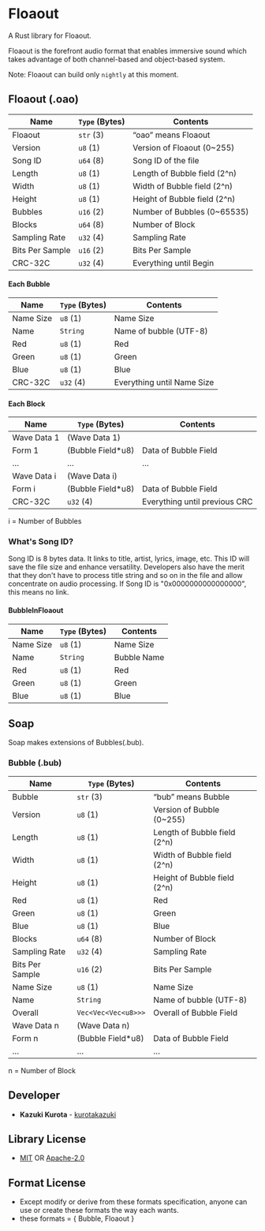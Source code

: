# Floaout
A Rust library for Floaout.

Floaout is the forefront audio format that enables immersive sound which takes advantage of both channel-based and object-based system.

Note: Floaout can build only `nightly` at this moment.

## Floaout (.oao)
| Name              | `Type` (Bytes)     | Contents                          |
| ----------------- | ------------------ | --------------------------------- |
| Floaout           | `str` (3)          | “oao” means Floaout               |
| Version           | `u8` (1)           | Version of Floaout (0~255)        |
| Song ID           | `u64` (8)          | Song ID of the file               |
| Length            | `u8` (1)           | Length of Bubble field (2^n)      |
| Width             | `u8` (1)           | Width of Bubble field (2^n)       |
| Height            | `u8` (1)           | Height of Bubble field (2^n)      |
| Bubbles           | `u16` (2)          | Number of Bubbles (0~65535)       |
| Blocks            | `u64` (8)          | Number of Block                   |
| Sampling Rate     | `u32` (4)          | Sampling Rate                     |
| Bits Per Sample   | `u16` (2)          | Bits Per Sample                   |
| CRC-32C           | `u32` (4)          | Everything until Begin            |
#### Each Bubble
| Name              | `Type` (Bytes)     | Contents                          |
| ----------------- | ------------------ | --------------------------------- |
| Name Size         | `u8` (1)           | Name Size                         |
| Name              | `String`           | Name of bubble (UTF-8)            |
| Red               | `u8` (1)           | Red                               |
| Green             | `u8` (1)           | Green                             |
| Blue              | `u8` (1)           | Blue                              |
| CRC-32C           | `u32` (4)          | Everything until Name Size        |
#### Each Block
| Name              | `Type` (Bytes)     | Contents                          |
| ----------------- | ------------------ | --------------------------------- |
| Wave Data 1       | (Wave Data 1)      |                                   |
| Form 1            | (Bubble Field*u8)  | Data of Bubble Field              |
| …                 | …                  | …                                 |
| Wave Data i       | (Wave Data i)      |                                   |
| Form i            | (Bubble Field*u8)  | Data of Bubble Field              |
| CRC-32C           | `u32` (4)          | Everything until previous CRC     |

i = Number of Bubbles

### What's Song ID?

Song ID is 8 bytes data. It links to title, artist, lyrics, image, etc.
This ID will save the file size and enhance versatility.
Developers also have the merit that they don't have to process title string and so on in the file and allow concentrate on audio processing.
If Song ID is "0x0000000000000000", this means no link.

#### BubbleInFloaout
| Name              | `Type` (Bytes)     | Contents                          |
| ----------------- | ------------------ | --------------------------------- |
| Name Size         | `u8` (1)           | Name Size                         |
| Name              | `String`           | Bubble Name                       |
| Red               | `u8` (1)           | Red                               |
| Green             | `u8` (1)           | Green                             |
| Blue              | `u8` (1)           | Blue                              |

## Soap

Soap makes extensions of Bubbles(.bub).

### Bubble (.bub)
| Name             | `Type` (Bytes)       | Contents                          |
| -----------------| -------------------- | --------------------------------- |
| Bubble           | `str` (3)            | “bub” means Bubble                |
| Version          | `u8` (1)             | Version of Bubble (0~255)         |
| Length           | `u8` (1)             | Length of Bubble field (2^n)      |
| Width            | `u8` (1)             | Width of Bubble field (2^n)       |
| Height           | `u8` (1)             | Height of Bubble field (2^n)      |
| Red              | `u8` (1)             | Red                               |
| Green            | `u8` (1)             | Green                             |
| Blue             | `u8` (1)             | Blue                              |
| Blocks           | `u64` (8)            | Number of Block                   |
| Sampling Rate    | `u32` (4)            | Sampling Rate                     |
| Bits Per Sample  | `u16` (2)            | Bits Per Sample                   |
| Name Size        | `u8` (1)             | Name Size                         |
| Name             | `String`             | Name of bubble (UTF-8)            |
| Overall          | `Vec<Vec<Vec<u8>>>`  | Overall of Bubble Field           |
| Wave Data n      | (Wave Data n)        |                                   |
| Form n           | (Bubble Field*u8)    | Data of Bubble Field              |
| …                | …                    | …                                 |

n = Number of Block


## Developer

* **Kazuki Kurota** - [kurotakazuki](https://github.com/kurotakazuki)

## Library License

- [MIT](LICENSE-MIT) OR [Apache-2.0](LICENSE-APACHE)

## Format License

- Except modify or derive from these formats specification, anyone can use or create these formats the way each wants.
- these formats = { Bubble, Floaout }